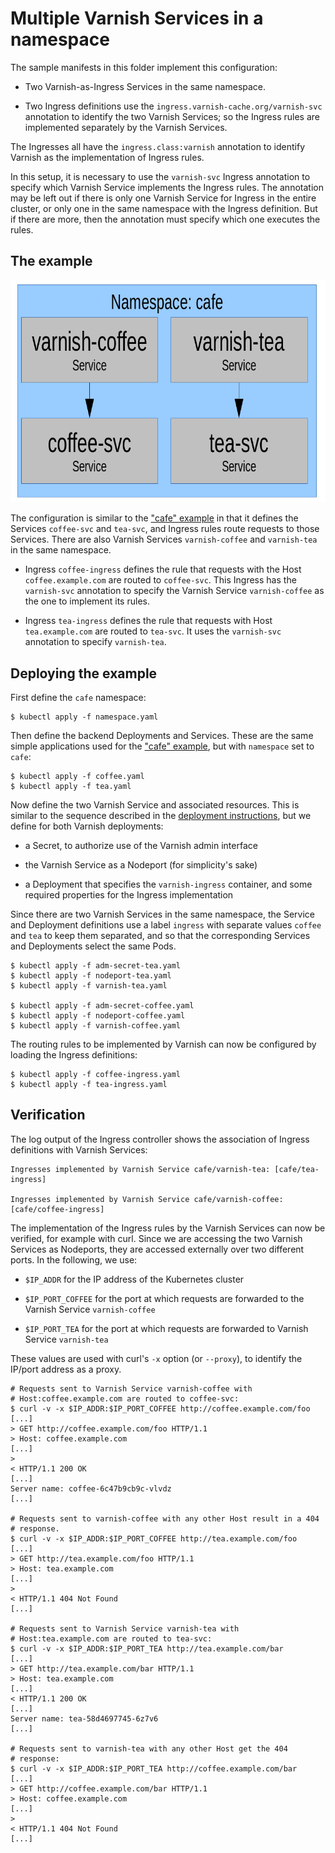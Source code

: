# Multiple Varnish Services in a namespace

The sample manifests in this folder implement this configuration:

* Two Varnish-as-Ingress Services in the same namespace.

* Two Ingress definitions use the
  ``ingress.varnish-cache.org/varnish-svc`` annotation to identify the
  two Varnish Services; so the Ingress rules are implemented
  separately by the Varnish Services.

The Ingresses all have the ``ingress.class:varnish`` annotation to
identify Varnish as the implementation of Ingress rules.

In this setup, it is necessary to use the ``varnish-svc`` Ingress
annotation to specify which Varnish Service implements the Ingress
rules. The annotation may be left out if there is only one Varnish
Service for Ingress in the entire cluster, or only one in the same
namespace with the Ingress definition. But if there are more, then the
annotation must specify which one executes the rules.

## The example

![multi Varnish per ns](multi-varnish-ns.png?raw=true "multiple Varnish Services per namespace")

The configuration is similar to the ["cafe" example](/examples/hello/)
in that it defines the Services ``coffee-svc`` and ``tea-svc``, and
Ingress rules route requests to those Services. There are also Varnish
Services ``varnish-coffee`` and ``varnish-tea`` in the same namespace.

* Ingress ``coffee-ingress`` defines the rule that requests with the
  Host ``coffee.example.com`` are routed to ``coffee-svc``. This
  Ingress has the ``varnish-svc`` annotation to specify the Varnish
  Service ``varnish-coffee`` as the one to implement its rules.

* Ingress ``tea-ingress`` defines the rule that requests with
  Host ``tea.example.com`` are routed to ``tea-svc``.  It uses
  the ``varnish-svc`` annotation to specify ``varnish-tea``.

## Deploying the example

First define the ``cafe`` namespace:

```
$ kubectl apply -f namespace.yaml
```

Then define the backend Deployments and Services. These are the same
simple applications used for the ["cafe" example](/examples/hello/),
but with ``namespace`` set to ``cafe``:

```
$ kubectl apply -f coffee.yaml
$ kubectl apply -f tea.yaml
```

Now define the two Varnish Service and associated resources. This is
similar to the sequence described in the [deployment
instructions](/deploy/), but we define for both Varnish deployments:

* a Secret, to authorize use of the Varnish admin interface

* the Varnish Service as a Nodeport (for simplicity's sake)

* a Deployment that specifies the ``varnish-ingress`` container, and
  some required properties for the Ingress implementation

Since there are two Varnish Services in the same namespace, the
Service and Deployment definitions use a label ``ingress`` with
separate values ``coffee`` and ``tea`` to keep them separated, and so
that the corresponding Services and Deployments select the same Pods.

```
$ kubectl apply -f adm-secret-tea.yaml
$ kubectl apply -f nodeport-tea.yaml
$ kubectl apply -f varnish-tea.yaml

$ kubectl apply -f adm-secret-coffee.yaml
$ kubectl apply -f nodeport-coffee.yaml
$ kubectl apply -f varnish-coffee.yaml
```

The routing rules to be implemented by Varnish can now be configured
by loading the Ingress definitions:

```
$ kubectl apply -f coffee-ingress.yaml
$ kubectl apply -f tea-ingress.yaml
```

## Verification

The log output of the Ingress controller shows the association of
Ingress definitions with Varnish Services:

```
Ingresses implemented by Varnish Service cafe/varnish-tea: [cafe/tea-ingress]

Ingresses implemented by Varnish Service cafe/varnish-coffee: [cafe/coffee-ingress]
```

The implementation of the Ingress rules by the Varnish Services can
now be verified, for example with curl. Since we are accessing the two
Varnish Services as Nodeports, they are accessed externally over two
different ports. In the following, we use:

* ``$IP_ADDR`` for the IP address of the Kubernetes cluster

* ``$IP_PORT_COFFEE`` for the port at which requests are forwarded to
  the Varnish Service ``varnish-coffee``

* ``$IP_PORT_TEA`` for the port at which requests are forwarded to
  Varnish Service ``varnish-tea``

These values are used with curl's ``-x`` option (or ``--proxy``), to
identify the IP/port address as a proxy.

```
# Requests sent to Varnish Service varnish-coffee with
# Host:coffee.example.com are routed to coffee-svc:
$ curl -v -x $IP_ADDR:$IP_PORT_COFFEE http://coffee.example.com/foo
[...]
> GET http://coffee.example.com/foo HTTP/1.1
> Host: coffee.example.com
[...]
> 
< HTTP/1.1 200 OK
[...]
Server name: coffee-6c47b9cb9c-vlvdz
[...]

# Requests sent to varnish-coffee with any other Host result in a 404
# response.
$ curl -v -x $IP_ADDR:$IP_PORT_COFFEE http://tea.example.com/foo
[...]
> GET http://tea.example.com/foo HTTP/1.1
> Host: tea.example.com
[...]
> 
< HTTP/1.1 404 Not Found
[...]

# Requests sent to Varnish Service varnish-tea with
# Host:tea.example.com are routed to tea-svc:
$ curl -v -x $IP_ADDR:$IP_PORT_TEA http://tea.example.com/bar
[...]
> GET http://tea.example.com/bar HTTP/1.1
> Host: tea.example.com
[...]
< HTTP/1.1 200 OK
[...]
Server name: tea-58d4697745-6z7v6
[...]

# Requests sent to varnish-tea with any other Host get the 404
# response:
$ curl -v -x $IP_ADDR:$IP_PORT_TEA http://coffee.example.com/bar
[...]
> GET http://coffee.example.com/bar HTTP/1.1
> Host: coffee.example.com
[...]
> 
< HTTP/1.1 404 Not Found
[...]
```
